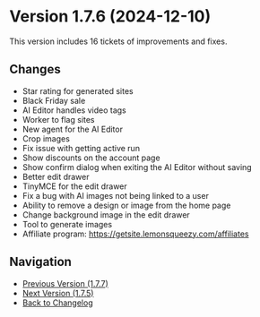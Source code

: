 # Version 1.7.6 (2024-12-10)

This version includes 16 tickets of improvements and fixes.

## Changes

- Star rating for generated sites
- Black Friday sale
- AI Editor handles video tags
- Worker to flag sites
- New agent for the AI Editor
- Crop images
- Fix issue with getting active run
- Show discounts on the account page
- Show confirm dialog when exiting the AI Editor without saving
- Better edit drawer
- TinyMCE for the edit drawer
- Fix a bug with AI images not being linked to a user
- Ability to remove a design or image from the home page
- Change background image in the edit drawer
- Tool to generate images
- Affiliate program: https://getsite.lemonsqueezy.com/affiliates

## Navigation

- [Previous Version (1.7.7)](1.7.7.md)
- [Next Version (1.7.5)](1.7.5.md)
- [Back to Changelog](../changelog.md)